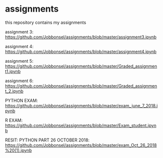 # assignments
this repository contains my assignments


assignment 3: https://github.com/Jobbonsel/assignments/blob/master/assignment3.ipynb


assignment 4: https://github.com/Jobbonsel/assignments/blob/master/assignment4.ipynb


assignment 5: https://github.com/Jobbonsel/assignments/blob/master/Graded_assignment1.ipynb


assignment 6: https://github.com/Jobbonsel/assignments/blob/master/Graded_assignment_2.ipynb





PYTHON EXAM: https://github.com/Jobbonsel/assignments/blob/master/exam_june_7_2018.ipynb


R EXAM: https://github.com/Jobbonsel/assignments/blob/master/Exam_student.ipynb


RESIT: PYTHON PART 26 OCTOBER 2018: https://github.com/Jobbonsel/assignments/blob/master/exam_Oct_26_2018%20(1).ipynb

